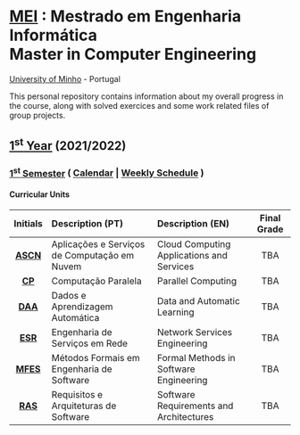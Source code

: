 [MEI](https://www.di.uminho.pt/mei.html) : Mestrado em Engenharia Informática <br>
Master in Computer Engineering 
==========
[University of Minho](https://www.uminho.pt/EN) - Portugal 


This personal repository contains information about my overall progress in the course, along with solved exercices and some work related files of group projects.

## [1<sup>st</sup> Year](1y) (2021/2022)

### [1<sup>st</sup> Semester](1y/1s) ( [Calendar](1y/1s/calendar/calendar.md) | [Weekly Schedule](1y/1s/schedule/schedule_1y_1s.pdf) )


#### Curricular Units

<center>

| Initials| Description (PT)| Description (EN)| Final Grade|
| :------:| :-----------| :-----------| :-----------:|
| [**ASCN**](1y/1s/ascn) | Aplicações e Serviços de Computação em Nuvem | Cloud Computing Applications and Services | TBA |
| [**CP**](1y/1s/cp)   | Computação Paralela                          | Parallel Computing                        | TBA |
| [**DAA**](1y/1s/daa)  | Dados e Aprendizagem Automática              | Data and Automatic Learning               | TBA |
|[**ESR**](1y/1s/esr)  | Engenharia de Serviços em Rede               | Network Services Engineering              | TBA |
| [**MFES**](1y/1s/mfes) | Métodos Formais em Engenharia de Software    | Formal Methods in Software Engineering    | TBA |
| [**RAS**](1y/1s/ras)  | Requisitos e Arquiteturas de Software        | Software Requirements and Architectures   | TBA |
  
 </center>
